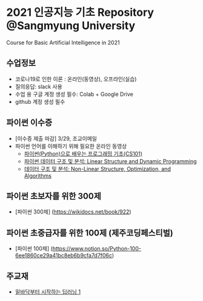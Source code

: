 # 2021 인공지능 기초 Repository @Sangmyung University
Course for Basic Artificial Intelligence in 2021

## 수업정보
- 코로나19로 인한 이론 : 온라인(동영상), 오프라인(실습) 
- 질의응답: slack 사용
- 수업 용 구글 계정 생성 필수: Colab + Google Drive
- github 계정 생성 필수

## 파이썬 이수증 
- [이수증 제출 마감] 3/29, 조교이메일
- 파이썬 언어를 이해하기 위해 필요한 온라인 동영상
  + [파이썬(Python)으로 배우는 프로그래밍 기초(CS101)](https://kaist.edwith.org/cs101)
  + [파이썬 데이터 구조 및 분석: Linear Structure and Dynamic Programming](https://kaist.edwith.org/datastructure-2019s)
  + [데이터 구조 및 분석: Non-Linear Structure, Optimization, and Algorithms](https://kaist.edwith.org/datastructure-2019s2)

## 파이썬 초보자를 위한 300제
- [파이썬 300제] (https://wikidocs.net/book/922)

## 파이썬 초중급자를 위한 100제 (제주코딩페스티벌)
- [파이썬 100제] (https://www.notion.so/Python-100-6ee1860ce29a41bc8eb6b9cfa7d7f06c)

## 주교재
- [밑바닥부터 시작하는 딥러닝 1](https://www.hanbit.co.kr/store/books/look.php?p_code=B8475831198)
